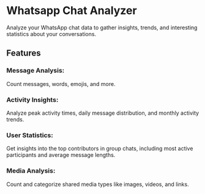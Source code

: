 # Whatsapp Chat Analyzer

Analyze your WhatsApp chat data to gather insights, trends, and interesting statistics about your conversations.
## Features
### Message Analysis:
Count messages, words, emojis, and more.
### Activity Insights:
Analyze peak activity times, daily message distribution, and monthly activity trends.
### User Statistics:
Get insights into the top contributors in group chats, including most active participants and average message lengths.
### Media Analysis:
Count and categorize shared media types like images, videos, and links.
